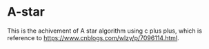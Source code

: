 # A-star

This is the achivement of A star algorithm using c plus plus, which is reference to https://www.cnblogs.com/wlzy/p/7096114.html.
